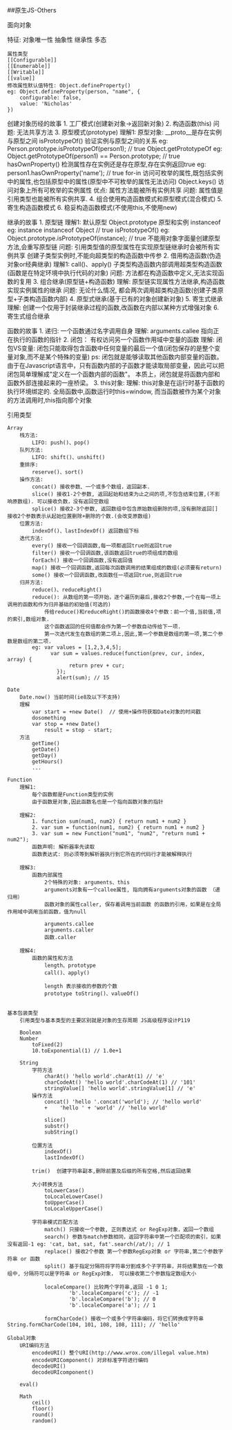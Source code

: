 
##原生JS-Others

面向对象

  特征: 
    对象唯一性
    抽象性
    继承性
    多态


	属性类型
	[[Configurable]]
	[[Enumerable]]
	[[Writable]]
	[[value]]
	修改属性默认值特性: Object.defineProperty()
	eg: Object.defineProperty(person, "name", {
		configurable: false,
		value: 'Nicholas'
	})

创建对象历经的故事
	1. 工厂模式(创建新对象->返回新对象)
	2. 构造函数(this) 
		问题: 无法共享方法
	3. 原型模式(prototype)
		理解1:
			原型对象:
				__proto__是存在实例与原型之间
				isPrototypeOf() 验证实例与原型之间的关系 eg: Person.prototype.isPrototypeOf(person1); // true
				Object.getPrototypeOf  eg: Object.getPrototypeOf(person1) == Person.prototype; // true
				hasOwnProperty() 检测属性存在实例还是存在原型,存在实例返回true eg: person1.hasOwnProperty('name'); // true
				for-in 访问可枚举的属性,既包括实例中的属性,也包括原型中的属性(原型中不可枚举的属性无法访问)
				Object.keys() 访问对象上所有可枚举的实例属性
			优点: 属性方法能被所有实例共享
			问题: 属性值是引用类型也能被所有实例共享.
	4. 组合使用构造函数模式和原型模式(混合模式)
	5. 寄生构造函数模式
	6. 稳妥构造函数模式(不使用this,不使用new)

继承的故事
	1. 原型链
			理解1:
				默认原型 Object.prototype
				原型和实例 instanceof eg: instance instanceof Object // true
				isPrototypeOf()  eg: Object.prototype.isPrototypeOf(instance); // true
				不能用对象字面量创建原型方法,会重写原型链
			问题: 引用类型值的原型属性在实现原型链继承时会被所有实例共享
						创建子类型实例时,不能向超类型的构造函数中传参
	2. 借用构造函数(伪造对象or经典继承)
			理解1:
				call()、apply() 子类型构造函数内部调用超类型构造函数(函数是在特定环境中执行代码的对象)
				问题: 方法都在构造函数中定义,无法实现函数的复用
	3. 组合继承(原型链+构造函数)
			理解:
				原型链实现属性方法继承,构造函数实现实例属性的继承
			问题: 无论什么情况, 都会两次调用超类构造函数(创建子类原型+子类构造函数内部)
	4. 原型式继承(基于已有的对象创建新对象)
	5. 寄生式继承
		 	理解:
			 	创建一个仅用于封装继承过程的函数,改函数在内部以某种方式增强对象
	6. 寄生式组合继承
			
函数的故事
	1. 递归: 一个函数通过名字调用自身
		  理解:
			 arguments.callee 指向正在执行的函数的指针
	2. 闭包： 有权访问另一个函数作用域中变量的函数
			理解:
				闭包VS变量: 闭包只能取得包含函数中任何变量的最后一个值(闭包保存的是整个变量对象,而不是某个特殊的变量)
        ps:
          闭包就是能够读取其他函数内部变量的函数。
          由于在Javascript语言中，只有函数内部的子函数才能读取局部变量，因此可以把闭包简单理解成"定义在一个函数内部的函数"。
          本质上，闭包就是将函数内部和函数外部连接起来的一座桥梁。
	3. this对象:
			理解:
				this对象是在运行时基于函数的执行环境绑定的. 全局函数中,函数运行时this=window, 而当函数被作为某个对象的方法调用时,this指向那个对象
				

引用类型

	Array
		栈方法:
			LIFO: push()、pop()
		队列方法:
			LIFO: shift()、unshift()
		重排序:
			reserve()、sort()
		操作方法:
			concat() 接收参数、一个或多个数组，返回副本.
			slice() 接收1-2个参数, 返回起始和结束为止之间的项,不包含结束位置,(不影响原数组). 可以接收负数，没有返回空数组
			splice() 接收2-3个参数, 返回数组中包含原始数组删除的项,没有删除返回[]  接收2个参数表示从起始位置删除+删除的个数.(会改变原数组)
		位置方法:
			indexOf()、lastIndexOf() 返回数组下标
		迭代方法:
			every() 接收一个回调函数,每一项都返回true则返回true
			filter() 接收一个回调函数,该函数返回true的项组成的数组
			forEach() 接收一个回调函数,没有返回值
			map() 接收一个回调函数,返回每次函数调用的结果组成的数组(必须要有return)
			some() 接收一个回调函数,改函数任一项返回true,则返回true
		归并方法:
			reduce()、reduceRight()
			reduce(): 从数组的第一项开始，逐个遍历到最后,接收2个参数,一个在每一项上调用的函数和作为归并基础的初始值(可选的)
				传给reduce()和reduceRight()的函数接收4个参数：前一个值,当前值,项的索引,数组对象.
				这个函数返回的任何值都会作为第一个参数自动传给下一项.
				第一次迭代发生在数组的第二项上,因此,第一个参数是数组的第一项,第二个参数是数组的第二项.
			eg: var values = [1,2,3,4,5];
				  var sum = values.reduce(function(prev, cur, index, array) {
						return prev + cur;
					});
					alert(sum); // 15

	Date
		Date.now() 当前时间(ie8及以下不支持)
		理解
			var start = +new Date()  // 使用+操作符获取Date对象的时间戳
			dosomething
			var stop = +new Date()
				result = stop - start;
		方法
			getTime()
			getDate()
			getDay()
			getHours()
			...
			
	Function
		理解1:
			每个函数都是Function类型的实例
			由于函数是对象,因此函数名也是一个指向函数对象的指针
			
		理解2:
			1. function sum(num1, num2) { return num1 + num2 }
			2. var sum = function(num1, num2) { return num1 + num2 }
			3. var sum = new Function("num1", "num2", "return num1 + num2");
			函数声明: 解析器率先读取
			函数表达式: 则必须等到解析器执行到它所在的代码行才能被解释执行

		理解3:
			函数内部属性
				2个特殊的对象: arguments、this
				arguments对象有一个callee属性, 指向拥有arguments对象的函数 （递归用）
				函数对象的属性caller, 保存着调用当前函数 的函数的引用，如果是在全局作用域中调用当前函数，值为null

				arguments.callee
				arguments.caller
				函数.caller

		理解4:
			函数的属性和方法
				length、prototype
				call()、apply()

				length 表示接收的参数的个数
				prototype toString()、valueOf()


	基本包装类型
		引用类型与基本类型的主要区别就是对象的生存周期 JS高级程序设计P119
			
		Boolean
		Number
			toFixed(2)
			10.toExponential(1) // 1.0e+1

		String
			字符方法
				charAt() 'hello world'.charAt(1) // 'e'
				charCodeAt() 'hello world'.charCodeAt(1) // '101'
				stringValue[] 'hello world'.stringValue[1] // 'e'
			操作方法
				concat() 'hello '.concat('world'); // 'hello world'
				+	 'hello ' + 'world' // 'hello world'

				slice()
				substr()
				subString()

			位置方法
				indexOf()
				lastIndexOf()
			
			trim()	创建字符串副本,删除前置及后缀的所有空格,然后返回结果

			大小转换方法
				toLowerCase()
				toLocaleLowerCase()
				toUpperCase()
				toLocaleUpperCase()

			字符串模式匹配方法
				match() 只接收一个参数, 正则表达式 or RegExp对象，返回一个数组
				search() 参数与match参数相同，返回字符串中第一个匹配项的索引，如果没有返回-1 eg: 'cat, bat, sat, fat'.search(/at/); // 1
				replace() 接收2个参数 第一个参数RegExp对象 or 字符串,第二个参数字符串 or 函数
				split() 基于指定分隔符将字符串分割成多个子字符串，并将结果放在一个数组中, 分隔符可以是字符串 or RegExp对象， 可以接收第二个参数指定数组大小

				localeCompare() 比较两个字符串,返回 -1 0 1;
						'b'.localeCompare('c'); // -1
						'b'.localeCompare('b'); // 0
						'b'.localeCompare('a'); // 1

				formCharCode() 接收一个或多个字符串编码，将它们转换成字符串 String.formCharCode(104, 101, 108, 108, 111); // 'hello'
			
	Global对象
		URI编码方法
			encodeURI() 整个URI(http://www.wrox.com/illegal value.htm)
			encodeURIComponent() 对非标准字符进行编码
			decodeURI()
			decodeURIcomponent()

		eval()

		Math
			ceil()
			floor()
			round()
			random()
			

